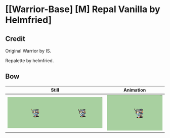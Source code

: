 # [\[Warrior-Base\] \[M\] Repal Vanilla by Helmfried]

## Credit

Original Warrior by IS.

Repalette by helmfried.
	
## Bow

| Still | Animation |
| :---: | :-------: |
| ![Bow still](./Bow_000.png) | ![Bow animation](./Bow.gif) |
